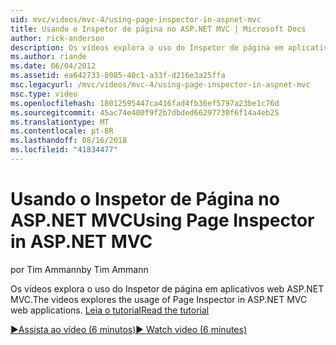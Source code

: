 ```yaml
---
uid: mvc/videos/mvc-4/using-page-inspector-in-aspnet-mvc
title: Usando o Inspetor de página no ASP.NET MVC | Microsoft Docs
author: rick-anderson
description: Os vídeos explora o uso do Inspetor de página em aplicativos web ASP.NET MVC. Leia o tutorial
ms.author: riande
ms.date: 06/04/2012
ms.assetid: ea642733-8085-40c1-a33f-d216e3a25ffa
msc.legacyurl: /mvc/videos/mvc-4/using-page-inspector-in-aspnet-mvc
msc.type: video
ms.openlocfilehash: 18012595447ca416fad4fb36ef5797a23be1c76d
ms.sourcegitcommit: 45ac74e400f9f2b7dbded66297730f6f14a4eb25
ms.translationtype: MT
ms.contentlocale: pt-BR
ms.lasthandoff: 08/16/2018
ms.locfileid: "41834477"
---
```

<a name="using-page-inspector-in-aspnet-mvc"></a><span data-ttu-id="34d58-104">Usando o Inspetor de Página no ASP.NET MVC</span><span class="sxs-lookup"><span data-stu-id="34d58-104">Using Page Inspector in ASP.NET MVC</span></span>
====================
<span data-ttu-id="34d58-105">por Tim Ammann</span><span class="sxs-lookup"><span data-stu-id="34d58-105">by Tim Ammann</span></span>

<span data-ttu-id="34d58-106">Os vídeos explora o uso do Inspetor de página em aplicativos web ASP.NET MVC.</span><span class="sxs-lookup"><span data-stu-id="34d58-106">The videos explores the usage of Page Inspector in ASP.NET MVC web applications.</span></span> [<span data-ttu-id="34d58-107">Leia o tutorial</span><span class="sxs-lookup"><span data-stu-id="34d58-107">Read the tutorial</span></span>](../../overview/views/using-page-inspector-in-aspnet-mvc.md)

[<span data-ttu-id="34d58-108">&#9654;Assista ao vídeo (6 minutos)</span><span class="sxs-lookup"><span data-stu-id="34d58-108">&#9654; Watch video (6 minutes)</span></span>](https://channel9.msdn.com/Blogs/ASP-NET-Site-Videos/using-page-inspector-in-aspnet-mvc)
